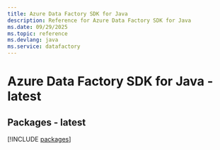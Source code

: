 ```yaml
---
title: Azure Data Factory SDK for Java
description: Reference for Azure Data Factory SDK for Java
ms.date: 09/29/2025
ms.topic: reference
ms.devlang: java
ms.service: datafactory
---
```

# Azure Data Factory SDK for Java - latest
## Packages - latest
[!INCLUDE [packages](data-factory-index.md)]